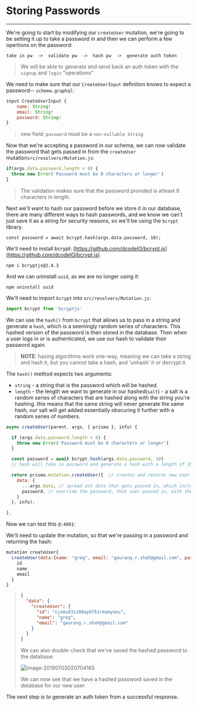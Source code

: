 # Storing Passwords

---------------------------------

We're going to start by modifying our `createUser` mutation, we're going to be setting it up to take a password in and then we can perform a few opertions on the password:

```
take in pw  ->  validate pw  ->  hash pw  ->  generate auth token
```

> We will be able to generate and send back an auth token with the `signup` and `login` "operations"

We need to make sure that our `CreateUserInput` definition knows to expect a password-- `schema.graphql`:

```js
input CreateUserInput {
    name: String!
    email: String!
    password: String!
}
```

> new field: `password` must be a `non-nullable String`

Now that we're accepting a password in our schema, we can now validate the password that gets passed in from the `createUser` mutation`src/resolvers/Mutation.js`:

```js
if(args.data.password.length < 8) {
  throw new Error('Password must be 8 characters or longer')
}
```

> The validation makes sure that the password provided is atleast 8 characters in length.

Next we'll want to hash our password before we store it in our database, there are many different ways to hash passwords, and we know we can't just save it as a string for security reasons, so we'll be using the `bcrypt` library.
```
const password = await bcrypt.hash(args.data.password, 10);
```

We'll need to install bcrypt:
[https://github.com/dcodeIO/bcrypt.js](https://github.com/dcodeIO/bcrypt.js)



```shell
npm i bcryptjs@2.4.3
```

And we can uninstall `uuid`, as we are no longer using it:

```shell
npm uninstall uuid
```



We'll need to import `bcrypt` into `src/resolvers/Mutation.js`:

```js
import bcrypt from 'bcryptjs'
```



We can use the `hash()` from `bcrypt` that allows us to pass in a string and generate a `hash`, which is a seemingly random series of characters. This hashed version of the password is then stored in the database. Then when a user logs in or is authenticated, we use our hash to validate their password again.

> **NOTE**: hasing algorithms work one-way, meaning we can take a string and hash it, but you cannot take a hash, and 'unhash' it or decrypt it.

The `hash()` method expects two arguments:

- `string` - a string that is the password which will be hashed.
- `length` - the length we want to generate in our hashed(`salt`)
  		-  a salt is a random series of characters that are hashed along with the string you're hashing. this means that the same string will never generate the same hash, our salt will get added essentially obscuring it further with a random series of numbers.

```js
async createUser(parent, args, { prisma }, info) {

  if (args.data.password.length < 8) {
    throw new Error('Password must be 8 characters or longer')
  }

  const password = await bcrypt.hash(args.data.password, 10)
  // hash will take in password and generate a hash with a length of 10 added onto the hashed password.

  return prisma.mutation.createUser({  // creates and returns new user
    data: {
      ...args.data, // spread out data that gets passed in, which includes user's password
      password, // override the password, that user passed in, with the hashed version.
    }
  }, info);

},
```



Now we can test this `@:4001`:

We'll need to update the mutation, so that we're passing in a password and returning the hash:

```js
mutation createUser{
  createUser(data:{name: "greg", email: "gaurang.r.shah@gmail.com", password:"password"}){
    id
    name
    email
  }
}
```

> ```json
> {
>   "data": {
>     "createUser": {
>       "id": "cjxmu83iz00ay0761rmamyoeu",
>       "name": "greg",
>       "email": "gaurang.r.shah@gmail.com"
>     }
>   }
> }
> ```
>
> We can also double-check that we've saved the hashed password to the database:
>
> ![image-20190703020704165](http://ww1.sinaimg.cn/large/006tNc79ly1g4mm9yl24pj30lc03w0t1.jpg)
>
> We can now see that we have a hashed password saved in the database for our new user.



The next step is to generate an auth token from a successful response.

